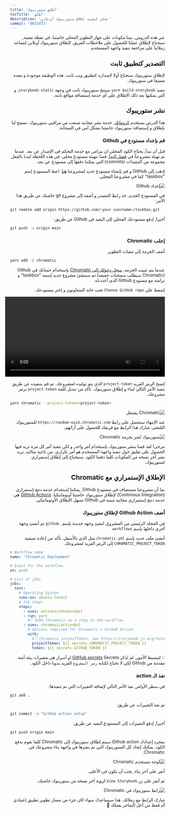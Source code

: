 ```yaml
---
title: 'أطلق ستوريبوك'
tocTitle: 'أطلق'
description: 'تعلم كيفية إطلاق ستوريبوك أونلاين'
commit: '8652d73'
---
```


<div style="direction: rtl">

عبر هذه الدروس, بنينا مكونات على جهاز التطوير المحلي خاصتنا. في نقطة معينة, سنحتاج لإطلاق عملنا للحصول على ملاحظات الفريق. لإطلاق ستوريبوك أونلاين لنساعد زملائنا على مراجعة تنفيذ واجهة المستخدم.

## التصدير كتطبيق ثابت

لإطلاق ستوريبوك سنحتاج أولا لإصداره كتطبيق ويب ثابت. هذه الوظيفة موجودة و معدة مسبقا في ستوريبوك.

تنفيذ `yarn build-storybook` سينتج ستوريبوك ثابت في وجهة `storybook-static`, و التي يمكنها بعد ذلك الإطلاق على أي خدمة إستضافة مواقع ثابتة.

## نشر ستوريبوك

هذا الدرس يستخدم <a href="https://www.chromatic.com/">كروماتك</a>, خدمة نشر مجانية صنعت من مراقبي ستوريبوك. تسمح لنا بإطلاق و إستضافة ستوريبوك خاصتنا بشكل أمن في السحابة.

### قم بإعداد مستودع في Github

قبل أن نبدأ, يحتاج الكود المحلي ان يتزامن مع خدمة التحكم في الإصدار عن بعد. عندما تم تهيئة مشروعنا في [فصل البدأ](/intro-to-storybook/react/en/get-started/), قمنا بتهيئة مستودع محلي. في هذه اللحظة ليدنا بالفعل مجموعة من التنفيذات (commits) التي يمكننا دفعها إلى مستودع عن بعد.

إذهب إلى GitHub و قم بإنشاء مستودع جديد لمشروعنا [هنا](https://github.com/new). اعط المستودع إسم "taskbox" كما في مشروعنا المحلي.

![إعداد Github](/intro-to-storybook/github-create-taskbox.png)

في المستودع الجديد, خذ رابط المصدر و أضفه إلى مشروع git خاصتك عن طريق هذا الأمر:

<div style="direction: ltr">

```bash
git remote add origin https://github.com/<your username>/taskbox.git
```

</div>

أخيرا, إدفع مستودعك المحلي إلى البعيد في Github عن طريق:

<div style="direction: ltr">

```bash
git push -u origin main
```

</div>

### إجلب Chromatic

أضف الحزمة إلى تبعيات التطوير.

<div style="direction: ltr">

```bash
yarn add -D chromatic
```

</div>

عندما يتم تثبيت الحزمة, [سجل دخولك إلى Chromatic](https://www.chromatic.com/start) بإستخدام حسابك في Github (Chromatic سيطلب سمحيات خفيفة) ثم سننشئ مشروع جديد إسمه "taskbox" و نزامنه مع مستودع Github الذي أعددناه.

إضغط على `Choose GitHub repo` تحت خانة المتعاونون و إختر مستودعك.

<video autoPlay muted playsInline loop style="width:520px; margin: 0 auto;">
  <source
    src="/intro-to-storybook/chromatic-setup-learnstorybook.mp4"
    type="video/mp4"
  />
</video>

إنسخ الرمز الفريد `project-token` الذي يتم توليده لمشروعك. ثم قم بتنفيذه عن طريق تنفيذ الأمر التالي لبناء و إطلاق ستوريبوك. تأكد من تبديل كلمة `project-token` برمز مشروعك.

<div style="direction: ltr">

```bash
yarn chromatic --project-token=<project-token>
```

</div>

![Chromatic يشتغل](/intro-to-storybook/chromatic-manual-storybook-console-log.png)

عند الإنتهاء ستحصل على رابط `https://random-uuid.chromatic.com` للستوريبوك المٌنشر. شارك هذا الرابط مع فريقك للحصول على أرائهم.

![ستوريبوك نٌشر بحزمة Chromatic](/intro-to-storybook/chromatic-manual-storybook-deploy-6-0.png)

مرحى! لقد قمنا بنشر ستوريبوك بإستخدام أمر واحد, و لكن تنفيذ أمر كل مرة نريد فيها الحصول على تعليق حول تنفيذ واجهة المستخدم هو أمر تكراري. من ناحية مثالية, نريد نشر أخر نسخة من المكونات كلما دفعنا الكود. سنتحتاج إلى إطلاق إستمراري لستوريبوك.

## الإطلاق الإستمراري مع Chromatic

بما أن مشروعنا مستضاف في مستودع Github, يمكننا إستخدام خدمة دمج إستمراري (Continious Integration) لإطلاق ستوريبوك خاصتنا أوتوماتيكيا. [GitHub Actions](https://github.com/features/actions) هي خدمة دمج إستمراري مجانية مبنية في Github تسهل الإطلاق الأوتوماتيكي.

### أضف Github Action لإطلاق ستوريبوك

في المجلد الرئيسي من المشروع, انشئ وجهة جديدة بإسم `.github` ثم أنشئ وجهة أخرى داخلها بإسم `workflows`

أنشئ ملف جديد بإسم `chromatic.yml` مثل الذي بالأسفل. تأكد من إعادة تسمية `CHROMATIC_PROJECT_TOKEN` إلى الرمز الفريد لمشروعك.

<div style="direction: ltr">

```yaml:title=.github/workflows/chromatic.yml
# Workflow name
name: 'Chromatic Deployment'

# Event for the workflow
on: push

# List of jobs
jobs:
  test:
    # Operating System
    runs-on: ubuntu-latest
    # Job steps
    steps:
      - uses: actions/checkout@v1
      - run: yarn
        #👇 Adds Chromatic as a step in the workflow
      - uses: chromaui/action@v1
        # Options required for Chromatic's GitHub Action
        with:
          #👇 Chromatic projectToken, see https://storybook.js.org/tutorials/intro-to-storybook/react/en/deploy/ to obtain it
          projectToken: ${{ secrets.CHROMATIC_PROJECT_TOKEN }}
          token: ${{ secrets.GITHUB_TOKEN }}
```

</div>

<div class="aside"><p>💡 لتبسيط الأمور, لم تُذكر <a href="https://help.github.com/en/actions/configuring-and-managing-workflows/creating-and-storing-encrypted-secrets">GitHub secrets</a> Secrets او أسرار هي متغيرات بيئة أمنة مقدمة من Github لكي لا تحتاج لكتابة <code>رمز المشروع</code> الفريد يدويا داخل الكود.</p></div>

### نفذ الـ action

في سطر الأوامر, نفذ الأمر التالي لإضافة التغييرات التي تم تنفيذها:

<div style="direction: ltr">

```bash
git add .
```

</div>

ثم نفذ التغييرات عن طريق:

<div style="direction: ltr">

```bash
git commit -m "GitHub action setup"
```

</div>

أخيرا, إدفع التغييرات إلى المستودع البعيد عن طريق:

<div style="direction: ltr">

```bash
git push origin main
```

</div>

بمجرد إعدادك Github action سيتم إطلاق ستوريبوك إلى Chromatic كلما تقوم بدفع الكود. يمكنك إيجاد كل الستوريبوك التي تم نشرها في واجهة بناء مشروعك في Chromatic.

![لوحة مستخدم Chromatic](/intro-to-storybook/chromatic-user-dashboard.png)

أنقر على أخر بناء, يجب أن يكون في الأعلى.

ثم أنقر على زر `View Storybook` لرؤية أخر نسخة من ستوريبوك خاصتك.

![رابط ستوريبوك في Chromatic](/intro-to-storybook/chromatic-build-storybook-link.png)

شارك الرابط مع زملائك. هذا سيساعدك سواء كان جزء من مسار تطوير تطبيق إعتيادي أم فقط من أجل التفاخر بعملك 💅

</div>
